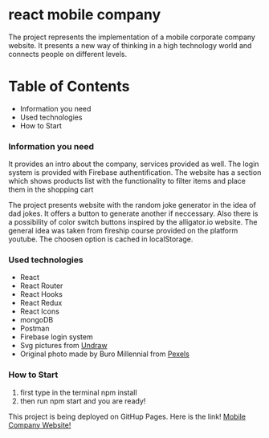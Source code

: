 # react mobile company

The project represents the implementation of a mobile corporate company website. It presents a new way of thinking in a high technology world and connects people on different levels.

# Table of Contents

-   Information you need
-   Used technologies
-   How to Start

### Information you need

It provides an intro about the company, services provided as well. The login system is provided with Firebase authentification. The website has a section which shows products list with the functionality to filter items and place them in the shopping cart

The project presents website with the random joke generator in the idea of dad jokes. It offers a button to generate another if neccessary. Also there is a possibility of color switch buttons inspired by the alligator.io website. The general idea was taken from fireship course provided on the platform youtube. The choosen option is cached in localStorage.

### Used technologies

-   React
-   React Router
-   React Hooks
-   React Redux
-   React Icons
-   mongoDB
-   Postman
-   Firebase login system
-   Svg pictures from [Undraw](http://undraw.co/)
-   Original photo made by Buro Millennial from [Pexels](http://www.pexels.com)

### How to Start

1. first type in the terminal npm install
2. then run npm start and you are ready!

This project is being deployed on GitHup Pages.
Here is the link! [Mobile Company Website!]()
